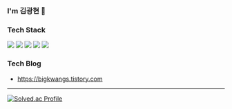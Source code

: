 ### I'm 김광현 :wave:

### Tech Stack
<img src="https://img.shields.io/badge/nodedotjs-339933?style=for-the-badge&logo=nodedotjs&logoColor=white">  <img src="https://img.shields.io/badge/typescript-3178C6?style=for-the-badge&logo=typescript&logoColor=white">  <img src="https://img.shields.io/badge/javascript-F7DF1E?style=for-the-badge&logo=javascript&logoColor=white">  <img src="https://img.shields.io/badge/Python-3776AB?style=for-the-badge&logo=Python&logoColor=white">  <img src="https://img.shields.io/badge/cplusplus-00599C?style=for-the-badge&logo=cplusplus&logoColor=white">

### Tech Blog
- https://bigkwangs.tistory.com
* * *
[![Solved.ac Profile](http://mazassumnida.wtf/api/generate_badge?boj=rhkdguskim)](https://solved.ac/rhkdguskim)

